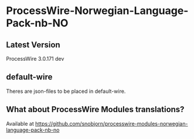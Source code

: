 # ProcessWire-Norwegian-Language-Pack-nb-NO

## Latest Version
ProcessWire 3.0.171 dev

## default-wire
Theres are json-files to be placed in default-wire.

## What about ProcessWire Modules translations?
Available at https://github.com/snobjorn/processwire-modules-norwegian-language-pack-nb-no